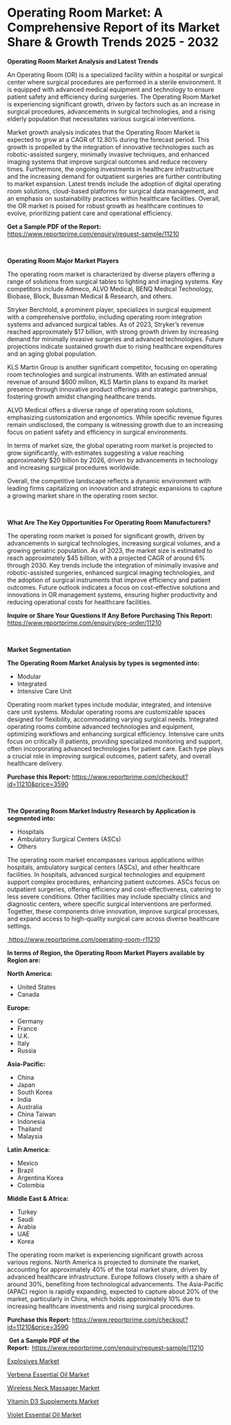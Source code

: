 <p><h1>Operating Room Market: A Comprehensive Report of its Market Share & Growth Trends 2025 - 2032</h1></p><p><strong>Operating Room Market Analysis and Latest Trends</strong></p>
<p><p>An Operating Room (OR) is a specialized facility within a hospital or surgical center where surgical procedures are performed in a sterile environment. It is equipped with advanced medical equipment and technology to ensure patient safety and efficiency during surgeries. The Operating Room Market is experiencing significant growth, driven by factors such as an increase in surgical procedures, advancements in surgical technologies, and a rising elderly population that necessitates various surgical interventions.</p><p>Market growth analysis indicates that the Operating Room Market is expected to grow at a CAGR of 12.80% during the forecast period. This growth is propelled by the integration of innovative technologies such as robotic-assisted surgery, minimally invasive techniques, and enhanced imaging systems that improve surgical outcomes and reduce recovery times. Furthermore, the ongoing investments in healthcare infrastructure and the increasing demand for outpatient surgeries are further contributing to market expansion. Latest trends include the adoption of digital operating room solutions, cloud-based platforms for surgical data management, and an emphasis on sustainability practices within healthcare facilities. Overall, the OR market is poised for robust growth as healthcare continues to evolve, prioritizing patient care and operational efficiency.</p></p>
<p><strong>Get a Sample PDF of the Report:&nbsp;</strong> <a href="https://www.reportprime.com/enquiry/request-sample/11210?utm_campaign=83&utm_medium=2&utm_source=Github&utm_content=ia&utm_term=20032025&utm_id=operating-room">https://www.reportprime.com/enquiry/request-sample/11210</a></p>
<p>&nbsp;</p>
<p><strong>Operating Room Major Market Players</strong></p>
<p><p>The operating room market is characterized by diverse players offering a range of solutions from surgical tables to lighting and imaging systems. Key competitors include Admeco, ALVO Medical, BENQ Medical Technology, Biobase, Block, Bussman Medical & Research, and others. </p><p>Stryker Berchtold, a prominent player, specializes in surgical equipment with a comprehensive portfolio, including operating room integration systems and advanced surgical tables. As of 2023, Stryker’s revenue reached approximately $17 billion, with strong growth driven by increasing demand for minimally invasive surgeries and advanced technologies. Future projections indicate sustained growth due to rising healthcare expenditures and an aging global population.</p><p>KLS Martin Group is another significant competitor, focusing on operating room technologies and surgical instruments. With an estimated annual revenue of around $600 million, KLS Martin plans to expand its market presence through innovative product offerings and strategic partnerships, fostering growth amidst changing healthcare trends.</p><p>ALVO Medical offers a diverse range of operating room solutions, emphasizing customization and ergonomics. While specific revenue figures remain undisclosed, the company is witnessing growth due to an increasing focus on patient safety and efficiency in surgical environments.</p><p>In terms of market size, the global operating room market is projected to grow significantly, with estimates suggesting a value reaching approximately $20 billion by 2026, driven by advancements in technology and increasing surgical procedures worldwide. </p><p>Overall, the competitive landscape reflects a dynamic environment with leading firms capitalizing on innovation and strategic expansions to capture a growing market share in the operating room sector.</p></p>
<p>&nbsp;</p>
<p><strong>What Are The Key Opportunities For Operating Room Manufacturers?</strong></p>
<p><p>The operating room market is poised for significant growth, driven by advancements in surgical technologies, increasing surgical volumes, and a growing geriatric population. As of 2023, the market size is estimated to reach approximately $45 billion, with a projected CAGR of around 6% through 2030. Key trends include the integration of minimally invasive and robotic-assisted surgeries, enhanced surgical imaging technologies, and the adoption of surgical instruments that improve efficiency and patient outcomes. Future outlook indicates a focus on cost-effective solutions and innovations in OR management systems, ensuring higher productivity and reducing operational costs for healthcare facilities.</p></p>
<p><strong>Inquire or Share Your Questions If Any Before Purchasing This Report:</strong> <a href="https://www.reportprime.com/enquiry/pre-order/11210?utm_campaign=83&utm_medium=2&utm_source=Github&utm_content=ia&utm_term=20032025&utm_id=operating-room">https://www.reportprime.com/enquiry/pre-order/11210</a></p>
<p>&nbsp;</p>
<p><strong>Market Segmentation</strong></p>
<p><strong>The Operating Room Market Analysis by types is segmented into:</strong></p>
<p><ul><li>Modular</li><li>Integrated</li><li>Intensive Care Unit</li></ul></p>
<p><p>Operating room market types include modular, integrated, and intensive care unit systems. Modular operating rooms are customizable spaces designed for flexibility, accommodating varying surgical needs. Integrated operating rooms combine advanced technologies and equipment, optimizing workflows and enhancing surgical efficiency. Intensive care units focus on critically ill patients, providing specialized monitoring and support, often incorporating advanced technologies for patient care. Each type plays a crucial role in improving surgical outcomes, patient safety, and overall healthcare delivery.</p></p>
<p><strong>Purchase this Report:&nbsp;</strong><a href="https://www.reportprime.com/checkout?id=11210&price=3590&utm_campaign=83&utm_medium=2&utm_source=Github&utm_content=ia&utm_term=20032025&utm_id=operating-room">https://www.reportprime.com/checkout?id=11210&price=3590</a></p>
<p>&nbsp;</p>
<p><strong>The Operating Room Market Industry Research by Application is segmented into:</strong></p>
<p><ul><li>Hospitals</li><li>Ambulatory Surgical Centers (ASCs)</li><li>Others</li></ul></p>
<p><p>The operating room market encompasses various applications within hospitals, ambulatory surgical centers (ASCs), and other healthcare facilities. In hospitals, advanced surgical technologies and equipment support complex procedures, enhancing patient outcomes. ASCs focus on outpatient surgeries, offering efficiency and cost-effectiveness, catering to less severe conditions. Other facilities may include specialty clinics and diagnostic centers, where specific surgical interventions are performed. Together, these components drive innovation, improve surgical processes, and expand access to high-quality surgical care across diverse healthcare settings.</p></p>
<p><a href="https://www.reportprime.com/operating-room-r11210?utm_campaign=83&utm_medium=2&utm_source=Github&utm_content=ia&utm_term=20032025&utm_id=operating-room">&nbsp;https://www.reportprime.com/operating-room-r11210</a></p>
<p><strong>In terms of Region, the Operating Room Market Players available by Region are:</strong></p>
<p>
    <p> <strong> North America: </strong>
        <ul>
            <li>United States</li>
            <li>Canada</li>
        </ul>
        </p> 
    <p> <strong> Europe: </strong>
        <ul>
            <li>Germany</li>
            <li>France</li>
            <li>U.K.</li>
            <li>Italy</li>
            <li>Russia</li>
        </ul>
        </p> 
    <p> <strong> Asia-Pacific: </strong>
        <ul>
            <li>China</li>
            <li>Japan</li>
            <li>South Korea</li>
            <li>India</li>
            <li>Australia</li>
            <li>China Taiwan</li>
            <li>Indonesia</li>
            <li>Thailand</li>
            <li>Malaysia</li>
        </ul>
        </p> 
    <p> <strong> Latin America: </strong>
        <ul>
            <li>Mexico</li>
            <li>Brazil</li>
            <li>Argentina Korea</li>
            <li>Colombia</li>
        </ul>
        </p> 
    <p> <strong> Middle East & Africa: </strong>
        <ul>
            <li>Turkey</li>
            <li>Saudi</li>
            <li>Arabia</li>
            <li>UAE</li>
            <li>Korea</li>
        </ul>
    </p>
    </p>
<p><p>The operating room market is experiencing significant growth across various regions. North America is projected to dominate the market, accounting for approximately 40% of the total market share, driven by advanced healthcare infrastructure. Europe follows closely with a share of around 30%, benefiting from technological advancements. The Asia-Pacific (APAC) region is rapidly expanding, expected to capture about 20% of the market, particularly in China, which holds approximately 10% due to increasing healthcare investments and rising surgical procedures.</p></p>
<p><strong>Purchase this Report: </strong><a href="https://www.reportprime.com/checkout?id=11210&price=3590&utm_campaign=83&utm_medium=2&utm_source=Github&utm_content=ia&utm_term=20032025&utm_id=operating-room">https://www.reportprime.com/checkout?id=11210&price=3590</a></p>
<p>&nbsp;<strong>Get a Sample PDF of the Report:&nbsp;&nbsp;</strong><a href="https://www.reportprime.com/enquiry/request-sample/11210?utm_campaign=83&utm_medium=2&utm_source=Github&utm_content=ia&utm_term=20032025&utm_id=operating-room">https://www.reportprime.com/enquiry/request-sample/11210</a></p>
<p><strong></strong></p>
<p><p><a href="https://github.com/arvelm4nthig/Market-Research-Report-List-1/blob/main/explosives-market.md?utm_campaign=83&utm_medium=2&utm_source=Github&utm_content=ia&utm_term=20032025&utm_id=operating-room">Explosives Market</a></p><p><a href="https://github.com/mabutironaldo/Market-Research-Report-List-7/blob/main/verbena-essential-oil-market.md?utm_campaign=83&utm_medium=2&utm_source=Github&utm_content=ia&utm_term=20032025&utm_id=operating-room">Verbena Essential Oil Market</a></p><p><a href="https://github.com/AlisaRowe24/Market-Research-Report-List-2/blob/main/wireless-neck-massager-market.md?utm_campaign=83&utm_medium=2&utm_source=Github&utm_content=ia&utm_term=20032025&utm_id=operating-room">Wireless Neck Massager Market</a></p><p><a href="https://github.com/HobertDavis43/Market-Research-Report-List-2/blob/main/vitamin-d3-supplements-market.md?utm_campaign=83&utm_medium=2&utm_source=Github&utm_content=ia&utm_term=20032025&utm_id=operating-room">Vitamin D3 Supplements Market</a></p><p><a href="https://github.com/AshikRahman991/Market-Research-Report-List-2/blob/main/violet-essential-oil-market.md?utm_campaign=83&utm_medium=2&utm_source=Github&utm_content=ia&utm_term=20032025&utm_id=operating-room">Violet Essential Oil Market</a></p></p>